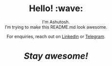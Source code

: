 <h1 align='center'> Hello! :wave:</h1>
<p align='center'>
I'm Ashutosh.<br>I’m trying to make this README.md look awesome.
</p>
<p align='center'>For enquiries, reach out on <a href="https://www.linkedin.com/in/ashutoshrout/">Linkedin</a> or <a href="https://t.me/theFault">Telegram</a>.</p>

<h1 align='center'><i>Stay awesome!</i></h1>
